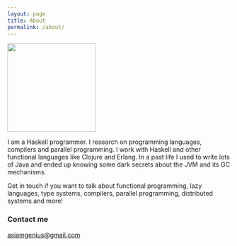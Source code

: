 ```yaml
---
layout: page
title: About
permalink: /about/
---
```


<img src="https://scontent-lht6-1.cdninstagram.com/vp/ac611065d291d9996f4bf54ea4b58efc/5C32E458/t51.2885-15/e35/12394072_508480052659859_1126277562_n.jpg" width="200" height="200" />

I am a Haskell programmer. I research on programming languages, compilers and parallel programming. I work with Haskell and other functional languages like Clojure and Erlang. In a past life I used to write lots of Java and ended up knowing some dark secrets about the JVM and its GC mechanisms. 

Get in touch if you want to talk about functional programming, lazy languages, type systems, compilers, parallel programming, distributed systems and more!

### Contact me

[asiamgenius@gmail.com](mailto:asiamgenius@gmail.com)
